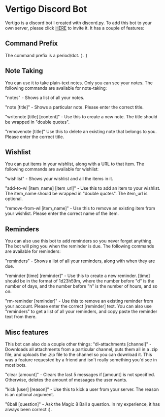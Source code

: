 # Vertigo Discord Bot
Vertigo is a discord bot I created with discord.py. To add this bot to your own server, please click [HERE](https://discord.com/api/oauth2/authorize?client_id=832217886880825364&permissions=0&scope=bot) to invite it. It has a couple of features:

## Command Prefix
The command prefix is a period/dot. ( . )

## Note Taking
You can use it to take plain-text notes. Only you can see your notes. The following commands are available for note-taking:

"notes" - Shows a list of all your notes.

"note [title]" - Shows a particular note. Please enter the correct title.

"writenote [title] [content]" - Use this to create a new note. The title should be wrapped in "double quotes".

"removenote [title]" Use this to delete an existing note that belongs to you. Please enter the correct title.

## Wishlist
You can put items in your wishlist, along with a URL to that item. The following commands are available for wishlist:

"wishlist" - Shows your wishlist and all the items in it.

"add-to-wl [item_name] [item_url]" - Use this to add an item to your wishlist. The item_name should be wrapped in "double quotes". The item_url is optional. 

"remove-from-wl [item_name]" - Use this to remove an existing item from your wishlist. Please enter the correct name of the item.

## Reminders
You can also use this bot to add reminders so you never forget anything. The bot will ping you when the reminder is due. The following commands are available for reminders:

"reminders" - Shows a list of all your reminders, along with when they are due.

"reminder [time] [reminder]" - Use this to create a new reminder. [time] should be in the format of 1d23h59m, where the number before "d" is the number of days, and the number before "h" is the number of hours, and so on.

"rm-reminder [reminder]" - Use this to remove an existing reminder from your account. Please enter the correct [reminder] text. You can also use "reminders" to get a list of all your reminders, and copy paste the reminder text from there.

## Misc features
This bot can also do a couple other things:
"dl-attachments [channel]" - Downloads all attachments from a particular channel, puts them all in a .zip file, and uploads the .zip file to the channel so you can download it. This was a feature requested by a friend and isn't really something you'd see in most bots.

"clear [amount]" - Clears the last 5 messages if [amount] is not specified. Otherwise, deletes the amount of messages the user wants.

"kick [user] [reason]" - Use this to kick a user from your server. The reason is an optional argument.

"8ball [question]" - Ask the Magic 8 Ball a question. In my experience, it has always been correct :).
